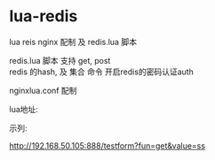 # lua-redis
lua reis nginx 配制 及 redis.lua 脚本

redis.lua 脚本
支持 get, post  
redis 的hash, 及 集合 命令
开启redis的密码认证auth

nginxlua.conf 配制

lua地址: 

示列: 

http://192.168.50.105:888/testform?fun=get&value=ss




